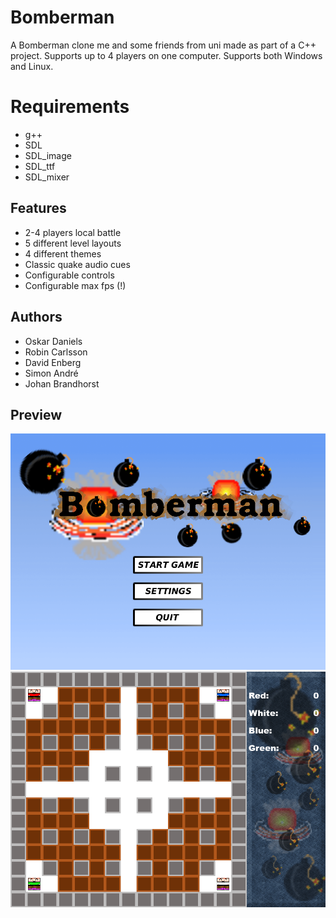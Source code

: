 # Bomberman
A Bomberman clone me and some friends from uni made as part of a C++ project.
Supports up to 4 players on one computer. Supports both Windows and Linux.

# Requirements

* g++
* SDL
* SDL_image
* SDL_ttf
* SDL_mixer

## Features
* 2-4 players local battle
* 5 different level layouts
* 4 different themes
* Classic quake audio cues
* Configurable controls
* Configurable max fps (!)

## Authors
* Oskar Daniels
* Robin Carlsson
* David Enberg
* Simon André
* Johan Brandhorst

## Preview
![Splash screen](img/menu.png)
![Game board](img/game.png)
